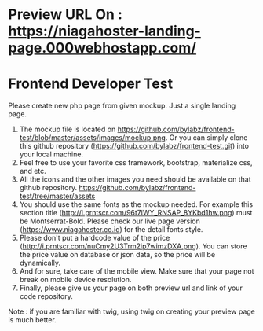 # Preview URL On : https://niagahoster-landing-page.000webhostapp.com/

# Frontend Developer Test

Please create new php page from given mockup. Just a single landing page.

1. The mockup file is located on https://github.com/bylabz/frontend-test/blob/master/assets/images/mockup.png.
	Or you can simply clone this github repository (https://github.com/bylabz/frontend-test.git) into 
	your local machine.
1. Feel free to use your favorite css framework, bootstrap, materialize css, and etc. 
1. All the icons and the other images you need should be available on that github repository. 
	https://github.com/bylabz/frontend-test/tree/master/assets  
1. You should use the same fonts as the mockup needed. For example this section title (http://i.prntscr.com/96t7lWY_RNSAP_8YKbd1hw.png) 
	must be Montserrat-Bold. Please check our live page version (https://www.niagahoster.co.id) for the detail fonts style.
1. Please don't put a hardcode value of the price (http://i.prntscr.com/nuCmy2U3Trm2ip7wimzDXA.png). 
	You can store the price value on database or json data, so the price will be dynamically.
1. And for sure, take care of the mobile view. Make sure that your page not break on mobile device resolution.
1. Finally, please give us your page on both preview url and link of your code repository.
	
Note : if you are familiar with twig, using twig on creating your preview page is much better.
